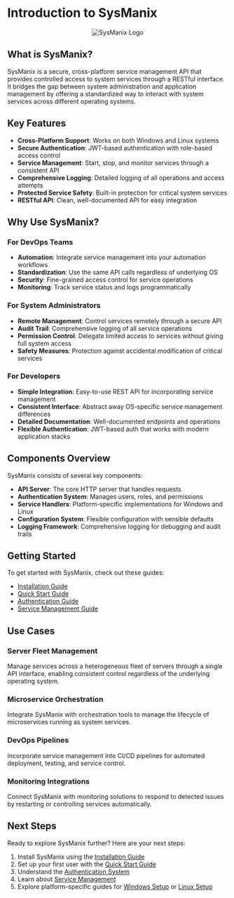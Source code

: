 # Introduction to SysManix

<div align="center">
  <img src="https://elixir.makesmehorny.wtf/users/510065483693817867/xgP3CBBp.png" alt="SysManix Logo" />
</div>

## What is SysManix?

SysManix is a secure, cross-platform service management API that provides controlled access to system services through a RESTful interface. It bridges the gap between system administration and application management by offering a standardized way to interact with system services across different operating systems.

## Key Features

- **Cross-Platform Support**: Works on both Windows and Linux systems
- **Secure Authentication**: JWT-based authentication with role-based access control
- **Service Management**: Start, stop, and monitor services through a consistent API
- **Comprehensive Logging**: Detailed logging of all operations and access attempts
- **Protected Service Safety**: Built-in protection for critical system services
- **RESTful API**: Clean, well-documented API for easy integration

## Why Use SysManix?

### For DevOps Teams

- **Automation**: Integrate service management into your automation workflows
- **Standardization**: Use the same API calls regardless of underlying OS
- **Security**: Fine-grained access control for service operations
- **Monitoring**: Track service status and logs programmatically

### For System Administrators

- **Remote Management**: Control services remotely through a secure API
- **Audit Trail**: Comprehensive logging of all service operations
- **Permission Control**: Delegate limited access to services without giving full system access
- **Safety Measures**: Protection against accidental modification of critical services

### For Developers

- **Simple Integration**: Easy-to-use REST API for incorporating service management
- **Consistent Interface**: Abstract away OS-specific service management differences
- **Detailed Documentation**: Well-documented endpoints and operations
- **Flexible Authentication**: JWT-based auth that works with modern application stacks

## Components Overview

SysManix consists of several key components:

- **API Server**: The core HTTP server that handles requests
- **Authentication System**: Manages users, roles, and permissions
- **Service Handlers**: Platform-specific implementations for Windows and Linux
- **Configuration System**: Flexible configuration with sensible defaults
- **Logging Framework**: Comprehensive logging for debugging and audit trails

## Getting Started

To get started with SysManix, check out these guides:

- [Installation Guide](./INSTALLATION.md)
- [Quick Start Guide](./QUICKSTART.md)
- [Authentication Guide](./AUTHENTICATION.md)
- [Service Management Guide](./SERVICE_MANAGEMENT.md)

## Use Cases

### Server Fleet Management

Manage services across a heterogeneous fleet of servers through a single API interface, enabling consistent control regardless of the underlying operating system.

### Microservice Orchestration

Integrate SysManix with orchestration tools to manage the lifecycle of microservices running as system services.

### DevOps Pipelines

Incorporate service management into CI/CD pipelines for automated deployment, testing, and service control.

### Monitoring Integrations

Connect SysManix with monitoring solutions to respond to detected issues by restarting or controlling services automatically.

## Next Steps

Ready to explore SysManix further? Here are your next steps:

1. Install SysManix using the [Installation Guide](./INSTALLATION.md)
2. Set up your first user with the [Quick Start Guide](./QUICKSTART.md)
3. Understand the [Authentication System](./AUTHENTICATION.md)
4. Learn about [Service Management](./SERVICE_MANAGEMENT.md)
5. Explore platform-specific guides for [Windows Setup](./WINDOWS_SETUP.md) or [Linux Setup](./LINUX_SETUP.md)
